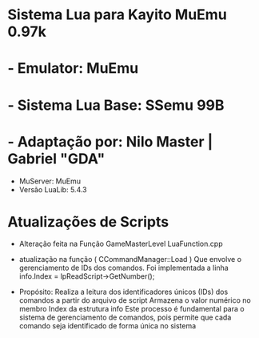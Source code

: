 # Sistema Lua para Kayito MuEmu 0.97k

# - Emulator: MuEmu
# - Sistema Lua Base: SSemu 99B
# - Adaptação por: Nilo Master | Gabriel "GDA"

- MuServer: MuEmu
- Versão LuaLib: 5.4.3

# Atualizações de Scripts
- Alteração feita na Função GameMasterLevel LuaFunction.cpp 

- atualização na função ( CCommandManager::Load )
Que envolve o gerenciamento de IDs dos comandos. 
Foi implementada a linha info.Index = lpReadScript->GetNumber(); 
- Propósito:
  Realiza a leitura dos identificadores únicos (IDs) dos comandos a partir do arquivo de script
  Armazena o valor numérico no membro Index da estrutura info
  Este processo é fundamental para o sistema de gerenciamento de comandos, pois permite que cada comando seja identificado de forma única no sistema


